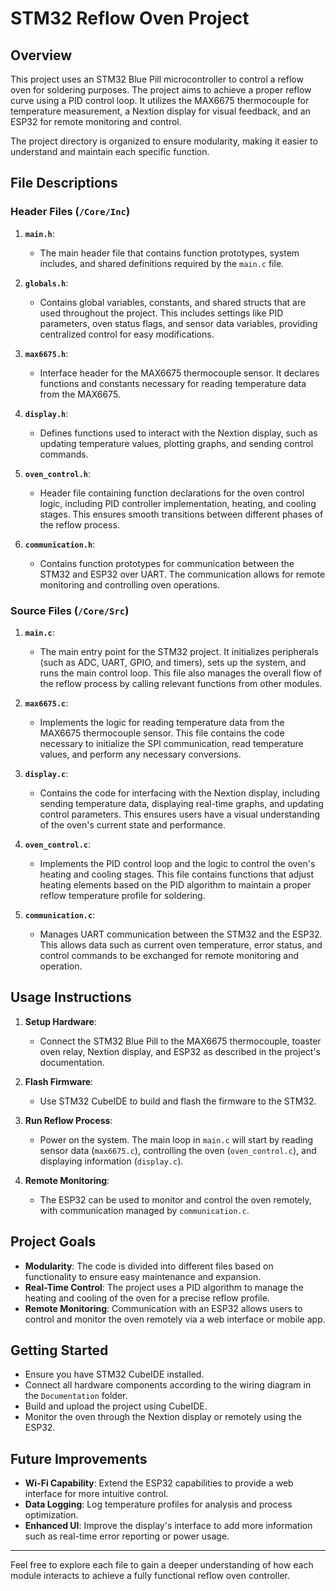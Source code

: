 # STM32 Reflow Oven Project

## Overview
This project uses an STM32 Blue Pill microcontroller to control a reflow oven for soldering purposes. The project aims to achieve a proper reflow curve using a PID control loop. It utilizes the MAX6675 thermocouple for temperature measurement, a Nextion display for visual feedback, and an ESP32 for remote monitoring and control.

The project directory is organized to ensure modularity, making it easier to understand and maintain each specific function.

## File Descriptions

### **Header Files (`/Core/Inc`)**

1. **`main.h`**: 
   - The main header file that contains function prototypes, system includes, and shared definitions required by the `main.c` file.

2. **`globals.h`**: 
   - Contains global variables, constants, and shared structs that are used throughout the project. This includes settings like PID parameters, oven status flags, and sensor data variables, providing centralized control for easy modifications.

3. **`max6675.h`**:
   - Interface header for the MAX6675 thermocouple sensor. It declares functions and constants necessary for reading temperature data from the MAX6675.

4. **`display.h`**:
   - Defines functions used to interact with the Nextion display, such as updating temperature values, plotting graphs, and sending control commands. 

5. **`oven_control.h`**:
   - Header file containing function declarations for the oven control logic, including PID controller implementation, heating, and cooling stages. This ensures smooth transitions between different phases of the reflow process.

6. **`communication.h`**:
   - Contains function prototypes for communication between the STM32 and ESP32 over UART. The communication allows for remote monitoring and controlling oven operations.

### **Source Files (`/Core/Src`)**

1. **`main.c`**:
   - The main entry point for the STM32 project. It initializes peripherals (such as ADC, UART, GPIO, and timers), sets up the system, and runs the main control loop. This file also manages the overall flow of the reflow process by calling relevant functions from other modules.

2. **`max6675.c`**:
   - Implements the logic for reading temperature data from the MAX6675 thermocouple sensor. This file contains the code necessary to initialize the SPI communication, read temperature values, and perform any necessary conversions.

3. **`display.c`**:
   - Contains the code for interfacing with the Nextion display, including sending temperature data, displaying real-time graphs, and updating control parameters. This ensures users have a visual understanding of the oven's current state and performance.

4. **`oven_control.c`**:
   - Implements the PID control loop and the logic to control the oven's heating and cooling stages. This file contains functions that adjust heating elements based on the PID algorithm to maintain a proper reflow temperature profile for soldering.

5. **`communication.c`**:
   - Manages UART communication between the STM32 and the ESP32. This allows data such as current oven temperature, error status, and control commands to be exchanged for remote monitoring and operation.

## Usage Instructions

1. **Setup Hardware**:
   - Connect the STM32 Blue Pill to the MAX6675 thermocouple, toaster oven relay, Nextion display, and ESP32 as described in the project's documentation.

2. **Flash Firmware**:
   - Use STM32 CubeIDE to build and flash the firmware to the STM32.

3. **Run Reflow Process**:
   - Power on the system. The main loop in `main.c` will start by reading sensor data (`max6675.c`), controlling the oven (`oven_control.c`), and displaying information (`display.c`).

4. **Remote Monitoring**:
   - The ESP32 can be used to monitor and control the oven remotely, with communication managed by `communication.c`.

## Project Goals

- **Modularity**: The code is divided into different files based on functionality to ensure easy maintenance and expansion.
- **Real-Time Control**: The project uses a PID algorithm to manage the heating and cooling of the oven for a precise reflow profile.
- **Remote Monitoring**: Communication with an ESP32 allows users to control and monitor the oven remotely via a web interface or mobile app.

## Getting Started

- Ensure you have STM32 CubeIDE installed.
- Connect all hardware components according to the wiring diagram in the `Documentation` folder.
- Build and upload the project using CubeIDE.
- Monitor the oven through the Nextion display or remotely using the ESP32.

## Future Improvements

- **Wi-Fi Capability**: Extend the ESP32 capabilities to provide a web interface for more intuitive control.
- **Data Logging**: Log temperature profiles for analysis and process optimization.
- **Enhanced UI**: Improve the display's interface to add more information such as real-time error reporting or power usage.

---

Feel free to explore each file to gain a deeper understanding of how each module interacts to achieve a fully functional reflow oven controller.
